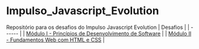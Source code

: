 # Impulso_Javascript_Evolution
Repositório para os desafios do Impulso Javascript Evolution
| Desafios |
| ------ |
| [Módulo I - Princípios de Desenvolvimento de Software][MI] |
| [Módulo II - Fundamentos Web com HTML e CSS][MII] |


[MI]: <https://github.com/MarcusVPA/Impulso_Javascript_Evolution>
[MII]: <https://github.com/MarcusVPA/Clone_Instagram_Login_Page>